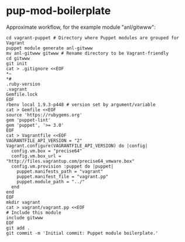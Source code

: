 pup-mod-boilerplate
===================

Approximate workflow, for the example module "anl/gitwww":

    cd vagrant-puppet # Directory where Puppet modules are grouped for Vagrant
    puppet module generate anl-gitwww
    mv anl-gitwww gitwww # Rename directory to be Vagrant-friendly
    cd gitwww
    git init
    cat > .gitignore <<EOF
    *~
    *#
    .ruby-version
    .vagrant
    Gemfile.lock
    EOF
    rbenv local 1.9.3-p448 # version set by argument/variable
    cat > Gemfile <<EOF
    source 'https://rubygems.org'
    gem 'puppet-lint'
    gem 'puppet', '>= 3.0'
    EOF
    cat > Vagrantfile <<EOF
    VAGRANTFILE_API_VERSION = "2"
    Vagrant.configure(VAGRANTFILE_API_VERSION) do |config|
      config.vm.box = "precise64"
      config.vm.box_url = "http://files.vagrantup.com/precise64_vmware.box"
      config.vm.provision :puppet do |puppet|
        puppet.manifests_path = "vagrant"
        puppet.manifest_file = "vagrant.pp"
        puppet.module_path = "../"
      end
    end
    EOF
    mkdir vagrant
    cat > vagrant/vagrant.pp <<EOF
    # Include this module
    include gitwww
    EOF
    git add .
    git commit -m 'Initial commit: Puppet module boilerplate.'
